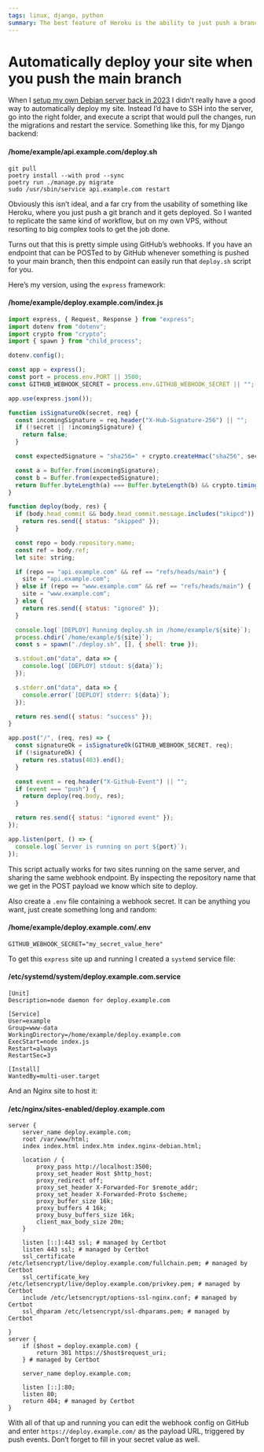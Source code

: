 ```yaml
---
tags: linux, django, python
summary: The best feature of Heroku is the ability to just push a branch, and it gets deployed. How do we replicate a workflow like that on our own server?
---
```


# Automatically deploy your site when you push the main branch

When I [setup my own Debian server back in 2023](/articles/2023/setting-up-debian-11/) I didn’t really have a good way to automatically deploy my site. Instead I’d have to SSH into the server, go into the right folder, and execute a script that would pull the changes, run the migrations and restart the service. Something like this, for my Django backend:

#### <i class="fa-regular fa-file-code"></i> **/home/example/api.example.com/deploy.sh**
```
git pull
poetry install --with prod --sync
poetry run ./manage.py migrate
sudo /usr/sbin/service api.example.com restart
```

Obviously this isn’t ideal, and a far cry from the usability of something like Heroku, where you just push a git branch and it gets deployed. So I wanted to replicate the same kind of workflow, but on my own VPS, without resorting to big complex tools to get the job done.

Turns out that this is pretty simple using GitHub’s webhooks. If you have an endpoint that can be POSTed to by GitHub whenever something is pushed to your main branch, then this endpoint can easily run that `deploy.sh` script for you.

Here’s my version, using the `express` framework:

#### <i class="fa-regular fa-file-code"></i> **/home/example/deploy.example.com/index.js**
``` javascript
import express, { Request, Response } from "express";
import dotenv from "dotenv";
import crypto from "crypto";
import { spawn } from "child_process";

dotenv.config();

const app = express();
const port = process.env.PORT || 3500;
const GITHUB_WEBHOOK_SECRET = process.env.GITHUB_WEBHOOK_SECRET || "";

app.use(express.json());

function isSignatureOk(secret, req) {
  const incomingSignature = req.header("X-Hub-Signature-256") || "";
  if (!secret || !incomingSignature) {
    return false;
  }

  const expectedSignature = "sha256=" + crypto.createHmac("sha256", secret).update(JSON.stringify(req.body)).digest("hex");

  const a = Buffer.from(incomingSignature);
  const b = Buffer.from(expectedSignature);
  return Buffer.byteLength(a) === Buffer.byteLength(b) && crypto.timingSafeEqual(a, b);
}

function deploy(body, res) {
  if (body.head_commit && body.head_commit.message.includes("skipcd")) {
    return res.send({ status: "skipped" });
  }

  const repo = body.repository.name;
  const ref = body.ref;
  let site: string;

  if (repo == "api.example.com" && ref == "refs/heads/main") {
    site = "api.example.com";
  } else if (repo == "www.example.com" && ref == "refs/heads/main") {
    site = "www.example.com";
  } else {
    return res.send({ status: "ignored" });
  }

  console.log(`[DEPLOY] Running deploy.sh in /home/example/${site}`);
  process.chdir(`/home/example/${site}`);
  const s = spawn("./deploy.sh", [], { shell: true });

  s.stdout.on("data", data => {
    console.log(`[DEPLOY] stdout: ${data}`);
  });

  s.stderr.on("data", data => {
    console.error(`[DEPLOY] stderr: ${data}`);
  });

  return res.send({ status: "success" });
}

app.post("/", (req, res) => {
  const signatureOk = isSignatureOk(GITHUB_WEBHOOK_SECRET, req);
  if (!signatureOk) {
    return res.status(403).end();
  }

  const event = req.header("X-Github-Event") || "";
  if (event === "push") {
    return deploy(req.body, res);
  }

  return res.send({ status: "ignored event" });
});

app.listen(port, () => {
  console.log(`Server is running on port ${port}`);
});
```

This script actually works for two sites running on the same server, and sharing the same webhook endpoint. By inspecting the repository name that we get in the POST payload we know which site to deploy.

Also create a `.env` file containing a webhook secret. It can be anything you want, just create something long and random:

#### <i class="fa-regular fa-file-code"></i> **/home/example/deploy.example.com/.env**

```
GITHUB_WEBHOOK_SECRET="my_secret_value_here"
```

To get this `express` site up and running I created a `systemd` service file:

#### <i class="fa-regular fa-file-code"></i> **/etc/systemd/system/deploy.example.com.service**
```
[Unit]
Description=node daemon for deploy.example.com

[Service]
User=example
Group=www-data
WorkingDirectory=/home/example/deploy.example.com
ExecStart=node index.js
Restart=always
RestartSec=3

[Install]
WantedBy=multi-user.target
```

And an Nginx site to host it:

#### <i class="fa-regular fa-file-code"></i> **/etc/nginx/sites-enabled/deploy.example.com**
```
server {
    server_name deploy.example.com;
    root /var/www/html;
    index index.html index.htm index.nginx-debian.html;

    location / {
        proxy_pass http://localhost:3500;
        proxy_set_header Host $http_host;
        proxy_redirect off;
        proxy_set_header X-Forwarded-For $remote_addr;
        proxy_set_header X-Forwarded-Proto $scheme;
        proxy_buffer_size 16k;
        proxy_buffers 4 16k;
        proxy_busy_buffers_size 16k;
        client_max_body_size 20m;
    }

    listen [::]:443 ssl; # managed by Certbot
    listen 443 ssl; # managed by Certbot
    ssl_certificate /etc/letsencrypt/live/deploy.example.com/fullchain.pem; # managed by Certbot
    ssl_certificate_key /etc/letsencrypt/live/deploy.example.com/privkey.pem; # managed by Certbot
    include /etc/letsencrypt/options-ssl-nginx.conf; # managed by Certbot
    ssl_dhparam /etc/letsencrypt/ssl-dhparams.pem; # managed by Certbot

}
server {
    if ($host = deploy.example.com) {
        return 301 https://$host$request_uri;
    } # managed by Certbot

    server_name deploy.example.com;

    listen [::]:80;
    listen 80;
    return 404; # managed by Certbot
}
```

With all of that up and running you can edit the webhook config on GitHub and enter `https://deploy.example.com/` as the payload URL, triggered by push events. Don’t forget to fill in your secret value as well.